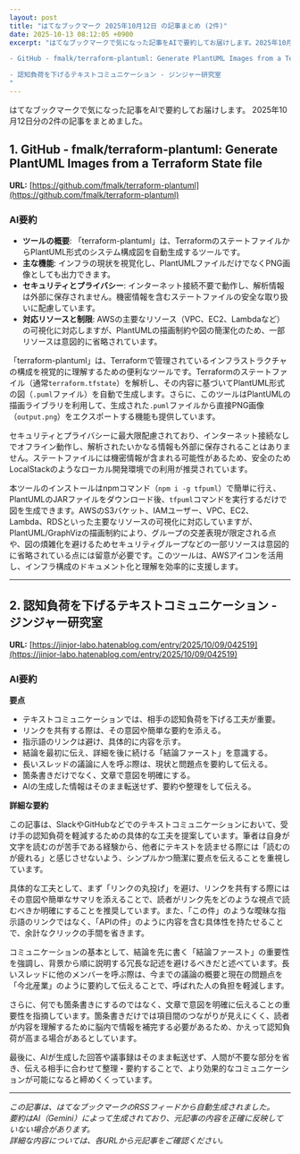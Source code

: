 ```yaml
---
layout: post
title: "はてなブックマーク 2025年10月12日 の記事まとめ (2件)"
date: 2025-10-13 08:12:05 +0900
excerpt: "はてなブックマークで気になった記事をAIで要約してお届けします。2025年10月12日分の2件の記事をまとめました。

- GitHub - fmalk/terraform-plantuml: Generate PlantUML Images from a Terraform State file

- 認知負荷を下げるテキストコミュニケーション - ジンジャー研究室
"
---
```


はてなブックマークで気になった記事をAIで要約してお届けします。
2025年10月12日分の2件の記事をまとめました。

## 1. GitHub - fmalk/terraform-plantuml: Generate PlantUML Images from a Terraform State file

**URL:** [https://github.com/fmalk/terraform-plantuml](https://github.com/fmalk/terraform-plantuml)

### AI要約

*   **ツールの概要**: 「terraform-plantuml」は、TerraformのステートファイルからPlantUML形式のシステム構成図を自動生成するツールです。
*   **主な機能**: インフラの現状を視覚化し、PlantUMLファイルだけでなくPNG画像としても出力できます。
*   **セキュリティとプライバシー**: インターネット接続不要で動作し、解析情報は外部に保存されません。機密情報を含むステートファイルの安全な取り扱いに配慮しています。
*   **対応リソースと制限**: AWSの主要なリソース（VPC、EC2、Lambdaなど）の可視化に対応しますが、PlantUMLの描画制約や図の簡潔化のため、一部リソースは意図的に省略されています。

「terraform-plantuml」は、Terraformで管理されているインフラストラクチャの構成を視覚的に理解するための便利なツールです。Terraformのステートファイル（通常`terraform.tfstate`）を解析し、その内容に基づいてPlantUML形式の図（`.puml`ファイル）を自動で生成します。さらに、このツールはPlantUMLの描画ライブラリを利用して、生成された`.puml`ファイルから直接PNG画像（`output.png`）をエクスポートする機能も提供しています。

セキュリティとプライバシーに最大限配慮されており、インターネット接続なしでオフライン動作し、解析されたいかなる情報も外部に保存されることはありません。ステートファイルには機密情報が含まれる可能性があるため、安全のためLocalStackのようなローカル開発環境での利用が推奨されています。

本ツールのインストールはnpmコマンド（`npm i -g tfpuml`）で簡単に行え、PlantUMLのJARファイルをダウンロード後、`tfpuml`コマンドを実行するだけで図を生成できます。AWSのS3バケット、IAMユーザー、VPC、EC2、Lambda、RDSといった主要なリソースの可視化に対応していますが、PlantUML/GraphVizの描画制約により、グループの交差表現が限定される点や、図の煩雑化を避けるためセキュリティグループなどの一部リソースは意図的に省略されている点には留意が必要です。このツールは、AWSアイコンを活用し、インフラ構成のドキュメント化と理解を効率的に支援します。

---

## 2. 認知負荷を下げるテキストコミュニケーション - ジンジャー研究室

**URL:** [https://jinjor-labo.hatenablog.com/entry/2025/10/09/042519](https://jinjor-labo.hatenablog.com/entry/2025/10/09/042519)

### AI要約

**要点**

*   テキストコミュニケーションでは、相手の認知負荷を下げる工夫が重要。
*   リンクを共有する際は、その意図や簡単な要約を添える。
*   指示語のリンクは避け、具体的に内容を示す。
*   結論を最初に伝え、詳細を後に続ける「結論ファースト」を意識する。
*   長いスレッドの議論に人を呼ぶ際は、現状と問題点を要約して伝える。
*   箇条書きだけでなく、文章で意図を明確にする。
*   AIの生成した情報はそのまま転送せず、要約や整理をして伝える。

**詳細な要約**

この記事は、SlackやGitHubなどでのテキストコミュニケーションにおいて、受け手の認知負荷を軽減するための具体的な工夫を提案しています。筆者は自身が文字を読むのが苦手である経験から、他者にテキストを読ませる際には「読むのが疲れる」と感じさせないよう、シンプルかつ簡潔に要点を伝えることを重視しています。

具体的な工夫として、まず「リンクの丸投げ」を避け、リンクを共有する際にはその意図や簡単なサマリを添えることで、読者がリンク先をどのような視点で読むべきか明確にすることを推奨しています。また、「この件」のような曖昧な指示語のリンクではなく、「APIの件」のように内容を含む具体性を持たせることで、余計なクリックの手間を省きます。

コミュニケーションの基本として、結論を先に書く「結論ファースト」の重要性を強調し、背景から順に説明する冗長な記述を避けるべきだと述べています。長いスレッドに他のメンバーを呼ぶ際は、今までの議論の概要と現在の問題点を「今北産業」のように要約して伝えることで、呼ばれた人の負担を軽減します。

さらに、何でも箇条書きにするのではなく、文章で意図を明確に伝えることの重要性を指摘しています。箇条書きだけでは項目間のつながりが見えにくく、読者が内容を理解するために脳内で情報を補完する必要があるため、かえって認知負荷が高まる場合があるとしています。

最後に、AIが生成した回答や議事録はそのまま転送せず、人間が不要な部分を省き、伝える相手に合わせて整理・要約することで、より効果的なコミュニケーションが可能になると締めくくっています。

---

*この記事は、はてなブックマークのRSSフィードから自動生成されました。*  
*要約はAI（Gemini）によって生成されており、元記事の内容を正確に反映していない場合があります。*  
*詳細な内容については、各URLから元記事をご確認ください。*
